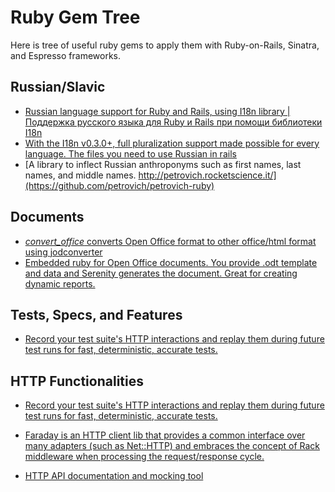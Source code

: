 Ruby Gem Tree
================

Here is tree of useful ruby gems to apply them with Ruby-on-Rails, Sinatra, and Espresso frameworks.

Russian/Slavic
--------------

* [Russian language support for Ruby and Rails, using I18n library | Поддержка русского языка для Ruby и Rails при помощи библиотеки I18n](https://github.com/yaroslav/russian)
* [With the I18n v0.3.0+, full pluralization support made possible for every language. The files you need to use Russian in rails](https://github.com/dima4p/no_russian_gem)
* [A library to inflect Russian anthroponyms such as first names, last names, and middle names. http://petrovich.rocketscience.it/](https://github.com/petrovich/petrovich-ruby)

Documents
---------

* [*convert_office* converts Open Office format to other office/html format using jodconverter](https://github.com/amardaxini/convert_office)
* [Embedded ruby for Open Office documents. You provide .odt template and data and Serenity generates the document. Great for creating dynamic reports.](https://github.com/kremso/serenity)

Tests, Specs, and Features
--------------------------

* [Record your test suite's HTTP interactions and replay them during future test runs for fast, deterministic, accurate tests.](https://github.com/vcr/vcr)

HTTP Functionalities
--------------------

* [Record your test suite's HTTP interactions and replay them during future test runs for fast, deterministic, accurate tests.](https://github.com/vcr/vcr)
* [Faraday is an HTTP client lib that provides a common interface over many adapters (such as Net::HTTP) and embraces the concept of Rack middleware when processing the request/response cycle.](https://github.com/lostisland/faraday)

* [HTTP API documentation and mocking tool](https://github.com/7even/apidoc)



